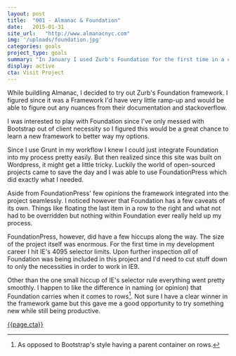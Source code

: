 ```yaml
---
layout: post
title:  "001 - Almanac & Foundation"
date:   2015-01-31
site_url:   "http://www.almanacnyc.com"
img: '/uploads/foundation.jpg'
categories: goals
project_type: goals
summary: "In January I used Zurb's Foundation for the first time in a client project."
display: active
cta: Visit Project
---
```

While buildling Almanac, I decided to try out Zurb's Foundation framework. I figured since it was a Framework I'd have very little ramp-up and would be able to figure out any nuances from their documentation and stackoverflow.

I was interested to play with Foundation since I've only messed with Bootstrap out of client necessity so I figured this would be a great chance to learn a new framework to better way my options.

Since I use Grunt in my workflow I knew I could just integrate Foundation into my process pretty easily. But then realized since this site was built on Wordpress, it might get a little tricky. Luckily the world of open-sourced projects came to save the day and I was able to use FoundationPress which did exactly what I needed. 

Aside from FoundationPress' few opinions the framework integrated into the project seamlessly. I noticed however that Foundation has a few caveats of its own. Things like floating the last item in a row to the right and what not had to be overridden but nothing within Foundation ever really held up my process. 

FoundationPress, however, did have a few hiccups along the way. The size of the project itself was enormous. For the first time in my development career I hit IE's 4095 selector limits. Upon further inspection *all* of Foundation was being included in this project and I'd need to cut stuff down to only the necessities in order to work in IE9. 

Other than the one small hiccup of IE's selector rule everything went pretty smoothly. I happen to like the difference in naming (or opinion) that Foundation carries when it comes to rows[^1]. Not sure I have a clear winner in the framework game but this gave me a good opportunity to try something new while still being productive. 

<a class="btn btn-project" href="{{page.site_url}}" target="_blank">{{page.cta}}</a>

[^1]: As opposed to Bootstrap's style having a parent container on rows.